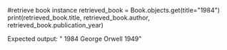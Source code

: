 #retrieve book instance
retrieved_book = Book.objects.get(title="1984")
print(retrieved_book.title, retrieved_book.author, retrieved_book.publication_year) 

Expected output:
    " 1984 George Orwell 1949"


